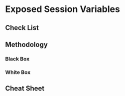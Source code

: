 # Exposed Session Variables

## Check List

## Methodology

### Black Box

### White Box

## Cheat Sheet
